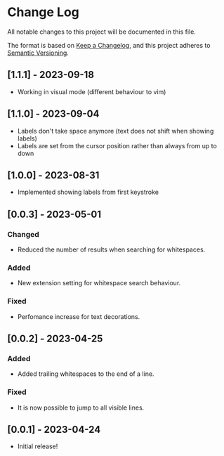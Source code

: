 # Change Log

All notable changes to this project will be documented in this file.

The format is based on [Keep a Changelog](https://keepachangelog.com/en/1.0.0/),
and this project adheres to [Semantic Versioning](https://semver.org/spec/v2.0.0.html).

## [1.1.1] - 2023-09-18

- Working in visual mode (different behaviour to vim)

## [1.1.0] - 2023-09-04

- Labels don't take space anymore (text does not shift when showing labels)
- Labels are set from the cursor position rather than always from up to down

## [1.0.0] - 2023-08-31

- Implemented showing labels from first keystroke

## [0.0.3] - 2023-05-01

### Changed

- Reduced the number of results when searching for whitespaces.

### Added

- New extension setting for whitespace search behaviour.

### Fixed

- Perfomance increase for text decorations.

## [0.0.2] - 2023-04-25

### Added

- Added trailing whitespaces to the end of a line.

### Fixed

- It is now possible to jump to all visible lines.

## [0.0.1] - 2023-04-24

- Initial release!
